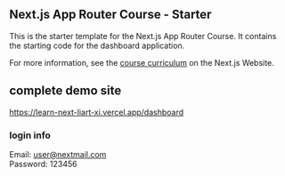 ## Next.js App Router Course - Starter

This is the starter template for the Next.js App Router Course. It contains the starting code for the dashboard application.

For more information, see the [course curriculum](https://nextjs.org/learn) on the Next.js Website.

## complete demo site

https://learn-next-liart-xi.vercel.app/dashboard

### login info

Email: user@nextmail.com  
Password: 123456
